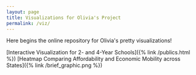 ```yaml
---
layout: page
title: Visualizations for Olivia's Project
permalink: /viz/
---
```


Here begins the online repository for Olivia's pretty visualizations!

[Interactive Visualization for 2- and 4-Year Schools]({% link /publics.html %})
[Heatmap Comparing Affordability and Economic Mobility across
States]({% link /brief_graphic.png %})


[jekyll-organization]: https://github.com/jekyll
